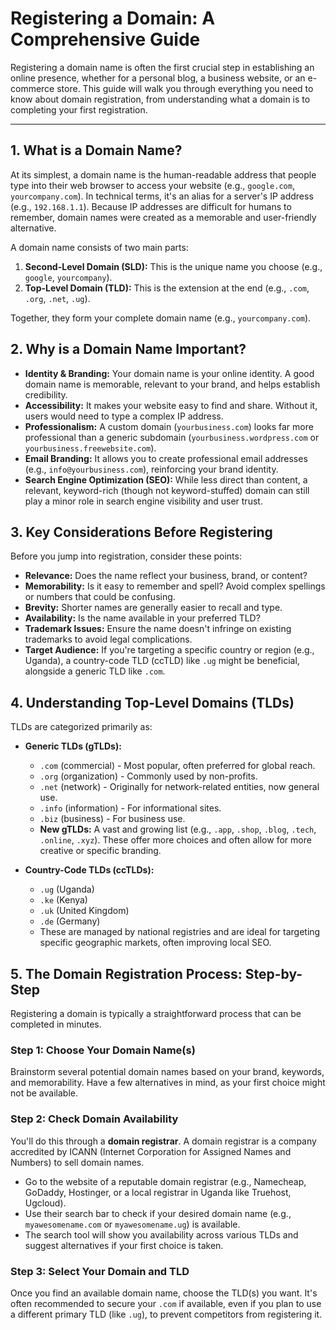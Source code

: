 # Registering a Domain: A Comprehensive Guide

Registering a domain name is often the first crucial step in establishing an online presence, whether for a personal blog, a business website, or an e-commerce store. This guide will walk you through everything you need to know about domain registration, from understanding what a domain is to completing your first registration.

---

## 1. What is a Domain Name?

At its simplest, a domain name is the human-readable address that people type into their web browser to access your website (e.g., `google.com`, `yourcompany.com`). In technical terms, it's an alias for a server's IP address (e.g., `192.168.1.1`). Because IP addresses are difficult for humans to remember, domain names were created as a memorable and user-friendly alternative.

A domain name consists of two main parts:

1.  **Second-Level Domain (SLD):** This is the unique name you choose (e.g., `google`, `yourcompany`).
2.  **Top-Level Domain (TLD):** This is the extension at the end (e.g., `.com`, `.org`, `.net`, `.ug`).

Together, they form your complete domain name (e.g., `yourcompany.com`).

## 2. Why is a Domain Name Important?

* **Identity & Branding:** Your domain name is your online identity. A good domain name is memorable, relevant to your brand, and helps establish credibility.
* **Accessibility:** It makes your website easy to find and share. Without it, users would need to type a complex IP address.
* **Professionalism:** A custom domain (`yourbusiness.com`) looks far more professional than a generic subdomain (`yourbusiness.wordpress.com` or `yourbusiness.freewebsite.com`).
* **Email Branding:** It allows you to create professional email addresses (e.g., `info@yourbusiness.com`), reinforcing your brand identity.
* **Search Engine Optimization (SEO):** While less direct than content, a relevant, keyword-rich (though not keyword-stuffed) domain can still play a minor role in search engine visibility and user trust.

## 3. Key Considerations Before Registering

Before you jump into registration, consider these points:

* **Relevance:** Does the name reflect your business, brand, or content?
* **Memorability:** Is it easy to remember and spell? Avoid complex spellings or numbers that could be confusing.
* **Brevity:** Shorter names are generally easier to recall and type.
* **Availability:** Is the name available in your preferred TLD?
* **Trademark Issues:** Ensure the name doesn't infringe on existing trademarks to avoid legal complications.
* **Target Audience:** If you're targeting a specific country or region (e.g., Uganda), a country-code TLD (ccTLD) like `.ug` might be beneficial, alongside a generic TLD like `.com`.

## 4. Understanding Top-Level Domains (TLDs)

TLDs are categorized primarily as:

* **Generic TLDs (gTLDs):**
    * `.com` (commercial) - Most popular, often preferred for global reach.
    * `.org` (organization) - Commonly used by non-profits.
    * `.net` (network) - Originally for network-related entities, now general use.
    * `.info` (information) - For informational sites.
    * `.biz` (business) - For business use.
    * **New gTLDs:** A vast and growing list (e.g., `.app`, `.shop`, `.blog`, `.tech`, `.online`, `.xyz`). These offer more choices and often allow for more creative or specific branding.

* **Country-Code TLDs (ccTLDs):**
    * `.ug` (Uganda)
    * `.ke` (Kenya)
    * `.uk` (United Kingdom)
    * `.de` (Germany)
    * These are managed by national registries and are ideal for targeting specific geographic markets, often improving local SEO.

## 5. The Domain Registration Process: Step-by-Step

Registering a domain is typically a straightforward process that can be completed in minutes.

### Step 1: Choose Your Domain Name(s)

Brainstorm several potential domain names based on your brand, keywords, and memorability. Have a few alternatives in mind, as your first choice might not be available.

### Step 2: Check Domain Availability

You'll do this through a **domain registrar**. A domain registrar is a company accredited by ICANN (Internet Corporation for Assigned Names and Numbers) to sell domain names.

* Go to the website of a reputable domain registrar (e.g., Namecheap, GoDaddy, Hostinger, or a local registrar in Uganda like Truehost, Ugcloud).
* Use their search bar to check if your desired domain name (e.g., `myawesomename.com` or `myawesomename.ug`) is available.
* The search tool will show you availability across various TLDs and suggest alternatives if your first choice is taken.

### Step 3: Select Your Domain and TLD

Once you find an available domain name, choose the TLD(s) you want. It's often recommended to secure your `.com` if available, even if you plan to use a different primary TLD (like `.ug`), to prevent competitors from registering it.
